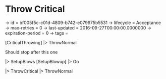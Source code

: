 # Throw Critical

-> id = bf005f5c-c01d-4809-b742-e079975b5531
-> lifecycle = Acceptance
-> max-retries = 0
-> last-updated = 2016-09-27T00:00:00.0000000
-> expiration-period = 0
-> tags = 

[CriticalThrowing]
|> ThrowNormal

Should stop after this one

|> SetupBlows
    [SetupBlowup]
    |> Go

|> ThrowCritical
|> ThrowNormal
~~~
